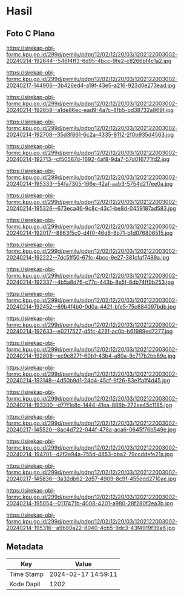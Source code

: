 # Hasil

## Foto C Plano

https://sirekap-obj-formc.kpu.go.id/299d/pemilu/pdpr/12/02/12/20/03/1202122003002-20240214-192644--546f4ff3-6d95-4bcc-9fe2-c8266bf4c1a2.jpg

https://sirekap-obj-formc.kpu.go.id/299d/pemilu/pdpr/12/02/12/20/03/1202122003002-20240217-144906--3b426ed4-a19f-43e5-a216-923d0e273ead.jpg

https://sirekap-obj-formc.kpu.go.id/299d/pemilu/pdpr/12/02/12/20/03/1202122003002-20240214-192658--a1de86ec-ead9-4a7c-8fb5-bd38732a869f.jpg

https://sirekap-obj-formc.kpu.go.id/299d/pemilu/pdpr/12/02/12/20/03/1202122003002-20240214-192708--35d3f861-6c2a-4335-8112-2f0b935d4563.jpg

https://sirekap-obj-formc.kpu.go.id/299d/pemilu/pdpr/12/02/12/20/03/1202122003002-20240214-192713--cf50567d-1692-4af8-9da7-57d016771fd2.jpg

https://sirekap-obj-formc.kpu.go.id/299d/pemilu/pdpr/12/02/12/20/03/1202122003002-20240214-195333--54fa7305-166e-42af-aab3-5754d217ee0a.jpg

https://sirekap-obj-formc.kpu.go.id/299d/pemilu/pdpr/12/02/12/20/03/1202122003002-20240214-195326--673eca46-9c8c-43c1-be8d-0459187ad583.jpg

https://sirekap-obj-formc.kpu.go.id/299d/pemilu/pdpr/12/02/12/20/03/1202122003002-20240214-192017--8863f5c0-d4f0-46d8-8b71-b1d076806515.jpg

https://sirekap-obj-formc.kpu.go.id/299d/pemilu/pdpr/12/02/12/20/03/1202122003002-20240214-192222--7dc5ff50-67fc-4bcc-9e27-381cfaf7489a.jpg

https://sirekap-obj-formc.kpu.go.id/299d/pemilu/pdpr/12/02/12/20/03/1202122003002-20240214-192337--4b5a8d76-c77c-443b-8e5f-8db74ff9b253.jpg

https://sirekap-obj-formc.kpu.go.id/299d/pemilu/pdpr/12/02/12/20/03/1202122003002-20240214-192452--69b4f4b0-0d0a-4421-bfe5-75c684097bdb.jpg

https://sirekap-obj-formc.kpu.go.id/299d/pemilu/pdpr/12/02/12/20/03/1202122003002-20240214-192633--e0217527-d5fc-426f-ac0b-b61989ed7277.jpg

https://sirekap-obj-formc.kpu.go.id/299d/pemilu/pdpr/12/02/12/20/03/1202122003002-20240214-192808--ec9e8271-60b1-43b4-a80a-9c717b2bb89e.jpg

https://sirekap-obj-formc.kpu.go.id/299d/pemilu/pdpr/12/02/12/20/03/1202122003002-20240214-193148--4d50b9d1-24d4-45cf-9f26-83e1fa1f4d45.jpg

https://sirekap-obj-formc.kpu.go.id/299d/pemilu/pdpr/12/02/12/20/03/1202122003002-20240214-193300--d77f1e8c-1444-41ea-886b-272ea45c1185.jpg

https://sirekap-obj-formc.kpu.go.id/299d/pemilu/pdpr/12/02/12/20/03/1202122003002-20240217-145520--8ac4d722-044f-478a-aca6-0645f76b549e.jpg

https://sirekap-obj-formc.kpu.go.id/299d/pemilu/pdpr/12/02/12/20/03/1202122003002-20240214-194701--d2f2e94a-755d-4853-bba2-79ccddefe21a.jpg

https://sirekap-obj-formc.kpu.go.id/299d/pemilu/pdpr/12/02/12/20/03/1202122003002-20240217-145836--3a32db62-2d57-4909-8c9f-455edd2710ae.jpg

https://sirekap-obj-formc.kpu.go.id/299d/pemilu/pdpr/12/02/12/20/03/1202122003002-20240214-195054--0117471b-4008-4201-a980-28f280f2ea3b.jpg

https://sirekap-obj-formc.kpu.go.id/299d/pemilu/pdpr/12/02/12/20/03/1202122003002-20240214-195316--a9b80a22-8040-4cb5-9dc3-43f4919f39a6.jpg


## Metadata

| Key        | Value               |
| ---------- | ------------------- |
| Time Stamp | 2024-02-17 14:59:11 |
| Kode Dapil | 1202                |




